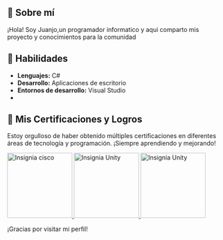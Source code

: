 


   ## 🚀 Sobre mí
¡Hola! Soy Juanjo,un programador informatico y aqui comparto mis proyecto y conocimientos para la comunidad

## 🎯 Habilidades
- **Lenguajes:** C#
- **Desarrollo:** Aplicaciones de escritorio
- **Entornos de desarrollo:** Visual Studio
- 
## 🚀 Mis Certificaciones y Logros  
Estoy orgulloso de haber obtenido múltiples certificaciones en diferentes áreas de tecnología y programación. ¡Siempre aprendiendo y mejorando!  

<a href="https://www.credly.com/badges/ca833fdd-b8c5-4b8b-9492-2ef961d84a02/public_url">
    <img src="https://images.credly.com/size/680x680/images/19e742ef-13be-4d26-87ed-ac8f5fd0643c/image.png" alt="Insignia cisco" width="150"/>  
</a>
<a href="https://www.credly.com/badges/3dd32597-c3aa-45e0-bf72-10eb6edb6988">
    <img src="https://images.credly.com/images/99f74b86-46d7-429d-9d43-2ed446b35af9/blob" alt="Insignia Unity" width="150"/>
</a>
<a href="https://www.credly.com/badges/7ff70a66-436a-4aee-99b5-40541f8a97fb/public_url">
    <img src="https://images.credly.com/images/a7bea4b9-3704-4905-8681-aeaf64efd2f1/blob" alt="Insignia Unity" width="150"/>
</a>

¡Gracias por visitar mi perfil! 
